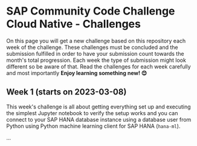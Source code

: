 # SAP Community Code Challenge Cloud Native - Challenges

On this page you will get a new challenge based on this repository each week of the challenge. These challenges must be concluded and the submission fulfilled in order to have your submission count towards the month's total progression. Each week the type of submission might look different so be aware of that. Read the challenges for each week carefully and most importantly **Enjoy learning something new! 😊**

## Week 1 (starts on 2023-03-08)

This week's challenge is all about getting everything set up and executing the simplest Jupyter notebook to verify the setup works and you can connect to your SAP HANA database instance using a database user from Python using Python machine learning client for SAP HANA (`hana-ml`).

...